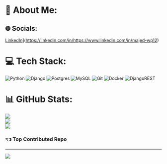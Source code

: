 # 💫 About Me:



## 🌐 Socials:
[LinkedIn](https://img.shields.io/badge/LinkedIn-%230077B5.svg?logo=linkedin&logoColor=white)](https://linkedin.com/in/https://www.linkedin.com/in/majed-wp12) 

# 💻 Tech Stack:
![Python](https://img.shields.io/badge/python-3670A0?style=for-the-badge&logo=python&logoColor=ffdd54) 
![Django](https://img.shields.io/badge/django-%23092E20.svg?style=for-the-badge&logo=django&logoColor=white)
![Postgres](https://img.shields.io/badge/postgres-%23316192.svg?style=for-the-badge&logo=postgresql&logoColor=white)
![MySQL](https://img.shields.io/badge/mysql-4479A1.svg?style=for-the-badge&logo=mysql&logoColor=white)
![Git](https://img.shields.io/badge/git-%23F05033.svg?style=for-the-badge&logo=git&logoColor=white)
![Docker](https://img.shields.io/badge/docker-%230db7ed.svg?style=for-the-badge&logo=docker&logoColor=white)
![DjangoREST](https://img.shields.io/badge/DJANGO-REST-ff1709?style=for-the-badge&logo=django&logoColor=white&color=ff1709&labelColor=gray)
# 📊 GitHub Stats:
![](https://github-readme-stats.vercel.app/api?username=Majedwp12&theme=calm_pink&hide_border=false&include_all_commits=false&count_private=false)<br/>
![](https://github-readme-streak-stats.herokuapp.com/?user=Majedwp12&theme=calm_pink&hide_border=false)<br/>
![](https://github-readme-stats.vercel.app/api/top-langs/?username=Majedwp12&theme=calm_pink&hide_border=false&include_all_commits=false&count_private=false&layout=compact)

### 👈 Top Contributed Repo


---
[![](https://visitcount.itsvg.in/api?id=Majedwp12&icon=0&color=0)](https://visitcount.itsvg.in)
